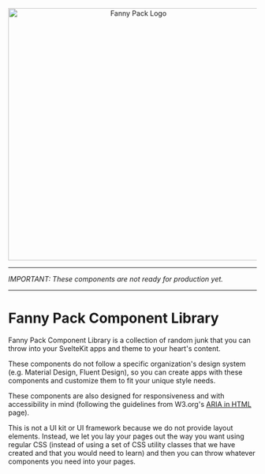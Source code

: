 <script lang="ts">
  import Logo from "/static/fanny-pack.svg";
</script>


<div id="home">
  <div id="img-container">
    <img src={Logo} alt="Fanny Pack Logo" />
  </div>
</div>

---

*IMPORTANT: These components are not ready for production yet.*

---

# Fanny Pack Component Library
Fanny Pack Component Library is a collection of random junk that you can throw into your SvelteKit apps and theme to your heart's content.
 
These components do not follow a specific organization's design system (e.g. Material Design, Fluent Design), so you can create apps with these components and customize them to fit your unique style needs. 

These components are also designed for responsiveness and with accessibility in mind (following the guidelines from W3.org's <a href="https://www.w3.org/TR/html-aria/#docconformance" class="underline primary">ARIA in HTML</a> page).

This is not a UI kit or UI framework because we do not provide layout elements. Instead, we let you lay your pages out the way you want using regular CSS (instead of using a set of CSS utility classes that we have created and that you would need to learn) and then you can throw whatever components you need into your pages.


<style>
  #home {
    
    & #img-container {
      text-align: center;

      & img {
        width: 512px;
      }
    }
  }
</style>

